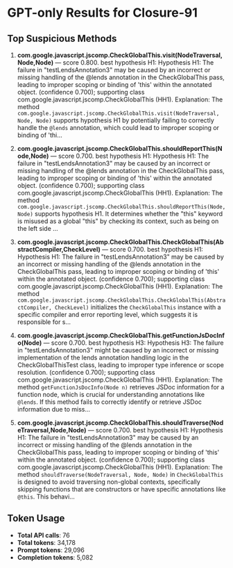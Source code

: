 # GPT-only Results for Closure-91

## Top Suspicious Methods

1. **com.google.javascript.jscomp.CheckGlobalThis.visit(NodeTraversal,Node,Node)** — score 0.800. best hypothesis H1: Hypothesis H1: The failure in "testLendsAnnotation3" may be caused by an incorrect or missing handling of the @lends annotation in the CheckGlobalThis pass, leading to improper scoping or binding of 'this' within the annotated object. (confidence 0.700); supporting class com.google.javascript.jscomp.CheckGlobalThis (HH1).
    Explanation: The method `com.google.javascript.jscomp.CheckGlobalThis.visit(NodeTraversal, Node, Node)` supports hypothesis H1 by potentially failing to correctly handle the `@lends` annotation, which could lead to improper scoping or binding of 'thi...

2. **com.google.javascript.jscomp.CheckGlobalThis.shouldReportThis(Node,Node)** — score 0.700. best hypothesis H1: Hypothesis H1: The failure in "testLendsAnnotation3" may be caused by an incorrect or missing handling of the @lends annotation in the CheckGlobalThis pass, leading to improper scoping or binding of 'this' within the annotated object. (confidence 0.700); supporting class com.google.javascript.jscomp.CheckGlobalThis (HH1).
    Explanation: The method `com.google.javascript.jscomp.CheckGlobalThis.shouldReportThis(Node,Node)` supports hypothesis H1. It determines whether the "this" keyword is misused as a global "this" by checking its context, such as being on the left side ...

3. **com.google.javascript.jscomp.CheckGlobalThis.CheckGlobalThis(AbstractCompiler,CheckLevel)** — score 0.700. best hypothesis H1: Hypothesis H1: The failure in "testLendsAnnotation3" may be caused by an incorrect or missing handling of the @lends annotation in the CheckGlobalThis pass, leading to improper scoping or binding of 'this' within the annotated object. (confidence 0.700); supporting class com.google.javascript.jscomp.CheckGlobalThis (HH1).
    Explanation: The method `com.google.javascript.jscomp.CheckGlobalThis.CheckGlobalThis(AbstractCompiler, CheckLevel)` initializes the `CheckGlobalThis` instance with a specific compiler and error reporting level, which suggests it is responsible for s...

4. **com.google.javascript.jscomp.CheckGlobalThis.getFunctionJsDocInfo(Node)** — score 0.700. best hypothesis H3: Hypothesis H3: The failure in "testLendsAnnotation3" might be caused by an incorrect or missing implementation of the lends annotation handling logic in the CheckGlobalThisTest class, leading to improper type inference or scope resolution. (confidence 0.700); supporting class com.google.javascript.jscomp.CheckGlobalThis (HH1).
    Explanation: The method `getFunctionJsDocInfo(Node n)` retrieves JSDoc information for a function node, which is crucial for understanding annotations like `@lends`. If this method fails to correctly identify or retrieve JSDoc information due to miss...

5. **com.google.javascript.jscomp.CheckGlobalThis.shouldTraverse(NodeTraversal,Node,Node)** — score 0.700. best hypothesis H1: Hypothesis H1: The failure in "testLendsAnnotation3" may be caused by an incorrect or missing handling of the @lends annotation in the CheckGlobalThis pass, leading to improper scoping or binding of 'this' within the annotated object. (confidence 0.700); supporting class com.google.javascript.jscomp.CheckGlobalThis (HH1).
    Explanation: The method `shouldTraverse(NodeTraversal, Node, Node)` in `CheckGlobalThis` is designed to avoid traversing non-global contexts, specifically skipping functions that are constructors or have specific annotations like `@this`. This behavi...


## Token Usage

- **Total API calls**: 76
- **Total tokens**: 34,178
- **Prompt tokens**: 29,096
- **Completion tokens**: 5,082
